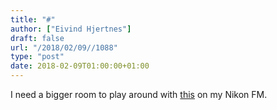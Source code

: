 ```yaml
---
title: "#"
author: ["Eivind Hjertnes"]
draft: false
url: "/2018/02/09//1088"
type: "post"
date: 2018-02-09T01:00:00+01:00
---
```


I need a bigger room to play around with
[this](http://www.kenrockwell.com/nikon/105f25.htm) on my Nikon FM.
